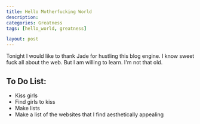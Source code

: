 ```yaml
---
title: Hello Motherfucking World
description: 
categories: Greatness
tags: [hello_world, greatness]

layout: post
---
```


Tonight I would like to thank Jade for hustling this blog engine.
I know sweet fuck all about the web. But I am willing to learn. I'm not that old.

To Do List:
-----------

- Kiss girls
- Find girls to kiss
- Make lists
- Make a list of the websites that I find aesthetically appealing

